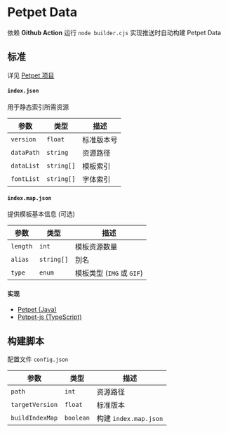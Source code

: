 # Petpet Data

依赖 **Github Action** 运行 `node builder.cjs` 实现推送时自动构建 Petpet Data

## 标准

详见 [Petpet 项目](https://github.com/Dituon/petpet)

#### `index.json`

用于静态索引所需资源

| 参数       | 类型       | 描述       |
| ---------- | ---------- | ---------- |
| `version`  | `float`    | 标准版本号 |
| `dataPath` | `string`   | 资源路径   |
| `dataList` | `string[]` | 模板索引   |
| `fontList` | `string[]` | 字体索引   |

#### `index.map.json`

提供模板基本信息 (可选)

| 参数     | 类型       | 描述                      |
| -------- | ---------- | ------------------------- |
| `length` | `int`      | 模板资源数量              |
| `alias`  | `string[]` | 别名                      |
| `type`   | `enum`     | 模板类型 (`IMG` 或 `GIF`) |

#### 实现

- [Petpet (Java)](https://github.com/Dituon/petpet)
- [Petpet-js (TypeScript)](https://github.com/Dituon/petpet-js)

## 构建脚本

配置文件 `config.json`

| 参数            | 类型      | 描述                  |
| --------------- | --------- | --------------------- |
| `path`          | `int`     | 资源路径              |
| `targetVersion` | `float`   | 标准版本              |
| `buildIndexMap` | `boolean` | 构建 `index.map.json` |